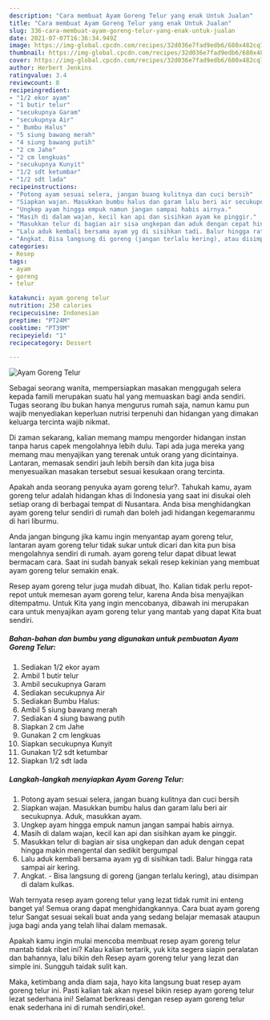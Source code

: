 ```yaml
---
description: "Cara membuat Ayam Goreng Telur yang enak Untuk Jualan"
title: "Cara membuat Ayam Goreng Telur yang enak Untuk Jualan"
slug: 336-cara-membuat-ayam-goreng-telur-yang-enak-untuk-jualan
date: 2021-07-07T16:36:34.949Z
image: https://img-global.cpcdn.com/recipes/32d036e7fad9edb6/680x482cq70/ayam-goreng-telur-foto-resep-utama.jpg
thumbnail: https://img-global.cpcdn.com/recipes/32d036e7fad9edb6/680x482cq70/ayam-goreng-telur-foto-resep-utama.jpg
cover: https://img-global.cpcdn.com/recipes/32d036e7fad9edb6/680x482cq70/ayam-goreng-telur-foto-resep-utama.jpg
author: Herbert Jenkins
ratingvalue: 3.4
reviewcount: 8
recipeingredient:
- "1/2 ekor ayam"
- "1 butir telur"
- "secukupnya Garam"
- "secukupnya Air"
- " Bumbu Halus"
- "5 siung bawang merah"
- "4 siung bawang putih"
- "2 cm Jahe"
- "2 cm lengkuas"
- "secukupnya Kunyit"
- "1/2 sdt ketumbar"
- "1/2 sdt lada"
recipeinstructions:
- "Potong ayam sesuai selera, jangan buang kulitnya dan cuci bersih"
- "Siapkan wajan. Masukkan bumbu halus dan garam lalu beri air secukupnya. Aduk, masukkan ayam."
- "Ungkep ayam hingga empuk namun jangan sampai habis airnya."
- "Masih di dalam wajan, kecil kan api dan sisihkan ayam ke pinggir."
- "Masukkan telur di bagian air sisa ungkepan dan aduk dengan cepat hingga makin mengental dan sedikit bergumpal"
- "Lalu aduk kembali bersama ayam yg di sisihkan tadi. Balur hingga rata sampai air kering."
- "Angkat. Bisa langsung di goreng (jangan terlalu kering), atau disimpan di dalam kulkas."
categories:
- Resep
tags:
- ayam
- goreng
- telur

katakunci: ayam goreng telur 
nutrition: 250 calories
recipecuisine: Indonesian
preptime: "PT24M"
cooktime: "PT39M"
recipeyield: "1"
recipecategory: Dessert

---
```



![Ayam Goreng Telur](https://img-global.cpcdn.com/recipes/32d036e7fad9edb6/680x482cq70/ayam-goreng-telur-foto-resep-utama.jpg)

Sebagai seorang wanita, mempersiapkan masakan menggugah selera kepada famili merupakan suatu hal yang memuaskan bagi anda sendiri. Tugas seorang ibu bukan hanya mengurus rumah saja, namun kamu pun wajib menyediakan keperluan nutrisi terpenuhi dan hidangan yang dimakan keluarga tercinta wajib nikmat.

Di zaman  sekarang, kalian memang mampu mengorder hidangan instan tanpa harus capek mengolahnya lebih dulu. Tapi ada juga mereka yang memang mau menyajikan yang terenak untuk orang yang dicintainya. Lantaran, memasak sendiri jauh lebih bersih dan kita juga bisa menyesuaikan masakan tersebut sesuai kesukaan orang tercinta. 



Apakah anda seorang penyuka ayam goreng telur?. Tahukah kamu, ayam goreng telur adalah hidangan khas di Indonesia yang saat ini disukai oleh setiap orang di berbagai tempat di Nusantara. Anda bisa menghidangkan ayam goreng telur sendiri di rumah dan boleh jadi hidangan kegemaranmu di hari liburmu.

Anda jangan bingung jika kamu ingin menyantap ayam goreng telur, lantaran ayam goreng telur tidak sukar untuk dicari dan kita pun bisa mengolahnya sendiri di rumah. ayam goreng telur dapat dibuat lewat bermacam cara. Saat ini sudah banyak sekali resep kekinian yang membuat ayam goreng telur semakin enak.

Resep ayam goreng telur juga mudah dibuat, lho. Kalian tidak perlu repot-repot untuk memesan ayam goreng telur, karena Anda bisa menyajikan ditempatmu. Untuk Kita yang ingin mencobanya, dibawah ini merupakan cara untuk menyajikan ayam goreng telur yang mantab yang dapat Kita buat sendiri.

<!--inarticleads1-->

##### Bahan-bahan dan bumbu yang digunakan untuk pembuatan Ayam Goreng Telur:

1. Sediakan 1/2 ekor ayam
1. Ambil 1 butir telur
1. Ambil secukupnya Garam
1. Sediakan secukupnya Air
1. Sediakan  Bumbu Halus:
1. Ambil 5 siung bawang merah
1. Sediakan 4 siung bawang putih
1. Siapkan 2 cm Jahe
1. Gunakan 2 cm lengkuas
1. Siapkan secukupnya Kunyit
1. Gunakan 1/2 sdt ketumbar
1. Siapkan 1/2 sdt lada




<!--inarticleads2-->

##### Langkah-langkah menyiapkan Ayam Goreng Telur:

1. Potong ayam sesuai selera, jangan buang kulitnya dan cuci bersih
1. Siapkan wajan. Masukkan bumbu halus dan garam lalu beri air secukupnya. Aduk, masukkan ayam.
1. Ungkep ayam hingga empuk namun jangan sampai habis airnya.
1. Masih di dalam wajan, kecil kan api dan sisihkan ayam ke pinggir.
1. Masukkan telur di bagian air sisa ungkepan dan aduk dengan cepat hingga makin mengental dan sedikit bergumpal
1. Lalu aduk kembali bersama ayam yg di sisihkan tadi. Balur hingga rata sampai air kering.
1. Angkat. - Bisa langsung di goreng (jangan terlalu kering), atau disimpan di dalam kulkas.




Wah ternyata resep ayam goreng telur yang lezat tidak rumit ini enteng banget ya! Semua orang dapat menghidangkannya. Cara buat ayam goreng telur Sangat sesuai sekali buat anda yang sedang belajar memasak ataupun juga bagi anda yang telah lihai dalam memasak.

Apakah kamu ingin mulai mencoba membuat resep ayam goreng telur mantab tidak ribet ini? Kalau kalian tertarik, yuk kita segera siapin peralatan dan bahannya, lalu bikin deh Resep ayam goreng telur yang lezat dan simple ini. Sungguh taidak sulit kan. 

Maka, ketimbang anda diam saja, hayo kita langsung buat resep ayam goreng telur ini. Pasti kalian tak akan nyesel bikin resep ayam goreng telur lezat sederhana ini! Selamat berkreasi dengan resep ayam goreng telur enak sederhana ini di rumah sendiri,oke!.

